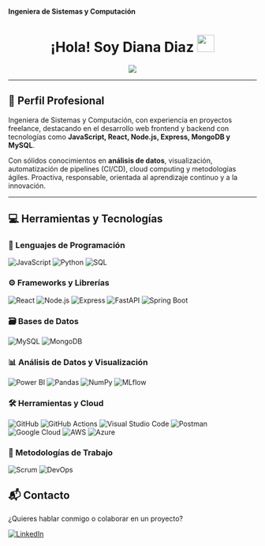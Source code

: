 **Ingeniera de Sistemas y Computación**  

<h1 align="center">¡Hola! Soy Diana Diaz <img src="https://media.giphy.com/media/hvRJCLFzcasrR4ia7z/giphy.gif" width="35"></h1>
<p align="center">
  <a href="https://github.com/DenverCoder1/readme-typing-svg">
    <img src="https://readme-typing-svg.herokuapp.com?font=Fira+Code&size=25&duration=3000&pause=500&color=C8BE25&center=true&vCenter=true&width=800&lines=Ingeniera+de+Sistemas+y+Computación;Especialista+en+Analítica+de+Datos;Full+Stack+Developer+con+JavaScript+%2F+Node.js+%2F+React;Apasionada+por+el+análisis+y+visualización+de+datos">
  </a>
</p>

---

## 🧠 Perfil Profesional

Ingeniera de Sistemas y Computación, con experiencia en proyectos freelance, destacando en el desarrollo web frontend y backend con tecnologías como **JavaScript, React, Node.js, Express, MongoDB y MySQL**.

Con sólidos conocimientos en **análisis de datos**, visualización, automatización de pipelines (CI/CD), cloud computing y metodologías ágiles. Proactiva, responsable, orientada al aprendizaje continuo y a la innovación.

---

## 💻 Herramientas y Tecnologías

### 🧠 Lenguajes de Programación  
![JavaScript](https://img.shields.io/badge/JavaScript-F7DF1E?style=for-the-badge&logo=javascript&logoColor=black)
![Python](https://img.shields.io/badge/Python-3776AB?style=for-the-badge&logo=python&logoColor=white)
![SQL](https://img.shields.io/badge/SQL-005C84?style=for-the-badge&logo=postgresql&logoColor=white)

### ⚙️ Frameworks y Librerías  
![React](https://img.shields.io/badge/React-20232A?style=for-the-badge&logo=react&logoColor=61DAFB)
![Node.js](https://img.shields.io/badge/Node.js-339933?style=for-the-badge&logo=nodedotjs&logoColor=white)
![Express](https://img.shields.io/badge/Express.js-000000?style=for-the-badge&logo=express&logoColor=white)
![FastAPI](https://img.shields.io/badge/FastAPI-005571?style=for-the-badge&logo=fastapi)
![Spring Boot](https://img.shields.io/badge/Spring_Boot-6DB33F?style=for-the-badge&logo=spring-boot&logoColor=white)

### 🗃️ Bases de Datos  
![MySQL](https://img.shields.io/badge/MySQL-4479A1?style=for-the-badge&logo=mysql&logoColor=white)
![MongoDB](https://img.shields.io/badge/MongoDB-4EA94B?style=for-the-badge&logo=mongodb&logoColor=white)

### 📊 Análisis de Datos y Visualización  
![Power BI](https://img.shields.io/badge/Power_BI-F2C811?style=for-the-badge&logo=powerbi&logoColor=black)
![Pandas](https://img.shields.io/badge/Pandas-150458?style=for-the-badge&logo=pandas&logoColor=white)
![NumPy](https://img.shields.io/badge/Numpy-013243?style=for-the-badge&logo=numpy&logoColor=white)
![MLflow](https://img.shields.io/badge/MLflow-0194E2?style=for-the-badge)

### 🛠️ Herramientas y Cloud  
![GitHub](https://img.shields.io/badge/GitHub-181717?style=for-the-badge&logo=github)
![GitHub Actions](https://img.shields.io/badge/GitHub_Actions-2088FF?style=for-the-badge&logo=github-actions&logoColor=white)
![Visual Studio Code](https://img.shields.io/badge/VS_Code-007ACC?style=for-the-badge&logo=visualstudiocode&logoColor=white)
![Postman](https://img.shields.io/badge/Postman-FF6C37?style=for-the-badge&logo=postman&logoColor=white)
![Google Cloud](https://img.shields.io/badge/Google_Cloud-4285F4?style=for-the-badge&logo=google-cloud&logoColor=white)
![AWS](https://img.shields.io/badge/AWS-232F3E?style=for-the-badge&logo=amazon-aws&logoColor=white)
![Azure](https://img.shields.io/badge/Microsoft_Azure-0078D4?style=for-the-badge&logo=microsoft-azure&logoColor=white)

### 🧩 Metodologías de Trabajo  
![Scrum](https://img.shields.io/badge/Scrum-6DB33F?style=for-the-badge)
![DevOps](https://img.shields.io/badge/DevOps-003366?style=for-the-badge)

## 📬 Contacto

¿Quieres hablar conmigo o colaborar en un proyecto?

[![LinkedIn](https://img.shields.io/badge/LinkedIn-0A66C2?style=for-the-badge&logo=linkedin&logoColor=white)](https://www.linkedin.com/in/diana-sofia-diaz-salamanca-760528303/) 

